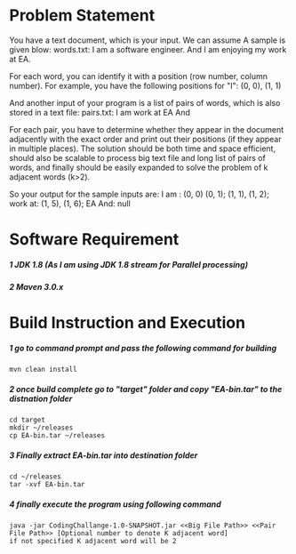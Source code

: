 Problem Statement
============================
You have a text document, which is your input. We can assume A sample is given blow:
words.txt:
I am a software engineer.
And I am enjoying my work at EA.

For each word, you can identify it with a position (row number, column number).
For example, you have the following positions for "I":
(0, 0), (1, 1)

And another input of your program is a list of pairs of words, which is also stored in a text file:
pairs.txt:
I am
work at
EA And

For each pair, you have to determine whether they appear in the document adjacently
with the exact order and print out their positions (if they appear in multiple places).
The solution should be both time and space efficient, should also be scalable to process
big text file and long list of pairs of words, and finally should be easily expanded
to solve the problem of k adjacent words (k>2).

So your output for the sample inputs are:
I am : (0, 0) (0, 1); (1, 1), (1, 2);
work at: (1, 5), (1, 6);
EA And: null

Software Requirement
==========================
##### 1 JDK 1.8 (As I am using JDK 1.8 stream for Parallel processing)
##### 2 Maven 3.0.x

Build Instruction and Execution
==========================
##### 1 go to command prompt and pass the following command for building
    mvn clean install
##### 2 once build complete go to "target" folder and copy "EA-bin.tar" to the distnation folder
    cd target
    mkdir ~/releases
    cp EA-bin.tar ~/releases
##### 3 Finally extract EA-bin.tar into destination folder
    cd ~/releases
    tar -xvf EA-bin.tar

##### 4 finally execute the program using following command
    java -jar CodingChallange-1.0-SNAPSHOT.jar <<Big File Path>> <<Pair File Path>> [Optional number to denote K adjacent word]
    if not specified K adjacent word will be 2
